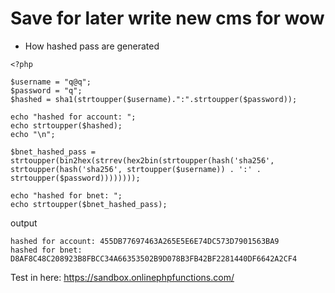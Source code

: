 # Save for later write new cms for wow
- How hashed pass are generated
```
<?php

$username = "q@q";
$password = "q";
$hashed = sha1(strtoupper($username).":".strtoupper($password));

echo "hashed for account: ";
echo strtoupper($hashed);
echo "\n";
        
$bnet_hashed_pass = strtoupper(bin2hex(strrev(hex2bin(strtoupper(hash('sha256', strtoupper(hash('sha256', strtoupper($username)) . ':' . strtoupper($password))))))));

echo "hashed for bnet: ";
echo strtoupper($bnet_hashed_pass);
```

output
```
hashed for account: 455DB77697463A265E5E6E74DC573D7901563BA9
hashed for bnet: D8AF8C48C208923B8FBCC34A66353502B9D078B3FB42BF2281440DF6642A2CF4
```

Test in here: https://sandbox.onlinephpfunctions.com/

